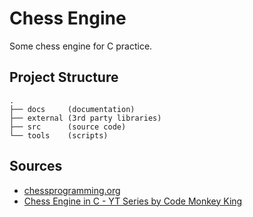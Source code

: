 # Chess Engine
Some chess engine for C practice.

## Project Structure
```
.
├── docs     (documentation)
├── external (3rd party libraries)
├── src      (source code)
└── tools    (scripts)
```

## Sources
- [chessprogramming.org](https://www.chessprogramming.org)
- [Chess Engine in C - YT Series by Code Monkey King](https://youtube.com/playlist?list=PLmN0neTso3Jxh8ZIylk74JpwfiWNI76Cs&si=nluUchqGlBE-aARU)
